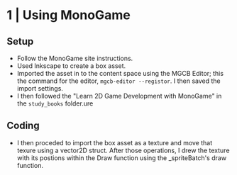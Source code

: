 # 1 | Using MonoGame

## Setup

- Follow the MonoGame site instructions.
- Used Inkscape to create a box asset.
- Imported the asset in to the content space using the MGCB Editor; this the command for the editor, ``mgcb-editor --registor``. I then saved the import settings.
- I then followed the "Learn 2D Game Development with MonoGame" in the ``study_books`` folder.ure

## Coding
- I then proceded to import the box asset as a texture and move that texure using a vector2D struct. After those operations, I drew the texture with its postions within the Draw function using the _spriteBatch's draw function. 